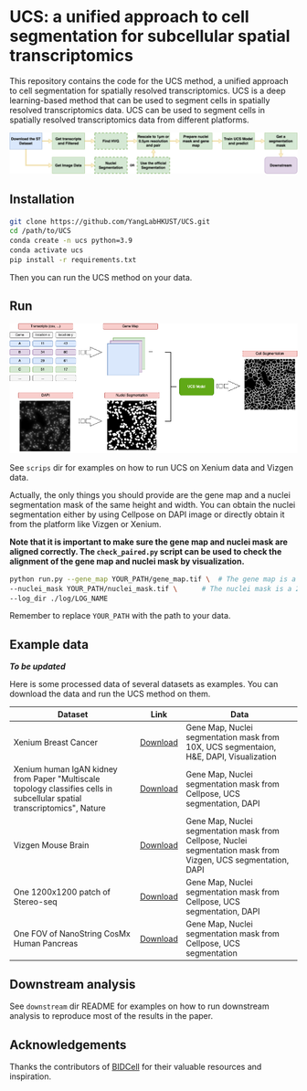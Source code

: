 # UCS: a unified approach to cell segmentation for subcellular spatial transcriptomics

This repository contains the code for the UCS method, a unified approach to cell segmentation for spatially resolved transcriptomics. UCS is a deep learning-based method that can be used to segment cells in spatially resolved transcriptomics data. UCS can be used to segment cells in spatially resolved transcriptomics data from different platforms.

![Workflow](workflow.png)

## Installation
```bash
git clone https://github.com/YangLabHKUST/UCS.git
cd /path/to/UCS
conda create -n ucs python=3.9
conda activate ucs
pip install -r requirements.txt
```
Then you can run the UCS method on your data.

## Run
![Workflow](github_workflow.png)

See `scrips` dir for examples on how to run UCS on Xenium data and Vizgen data.

Actually, the only things you should provide are the gene map and a nuclei segmentation mask of the same height and width. You can obtain
the nuclei segmentation either by using Cellpose on DAPI image or directly obtain it from the platform like Vizgen or Xenium.


**Note that it is important to make sure the gene map and nuclei mask are aligned correctly. The `check_paired.py` script can be used 
to check the alignment of the gene map and nuclei mask by visualization.**
```bash
python run.py --gene_map YOUR_PATH/gene_map.tif \  # The gene map is a 3D image with shape (height, width, n_genes)
--nuclei_mask YOUR_PATH/nuclei_mask.tif \      # The nuclei mask is a 2D image with shape (height, width)
--log_dir ./log/LOG_NAME
```
Remember to replace `YOUR_PATH` with the path to your data.

## Example data
***To be updated***

Here is some processed data of several datasets as examples. You can download the data and run the UCS method on them.

| Dataset                                                                                                                   | Link                                                                                                | Data                                                                                                                |
|---------------------------------------------------------------------------------------------------------------------------|-----------------------------------------------------------------------------------------------------|---------------------------------------------------------------------------------------------------------------------|
| Xenium Breast Cancer                                                                                                      | [Download](https://drive.google.com/drive/folders/1cQ0qVT6tyOu9_O2viHYCvaLXrZILFE2-?usp=drive_link) | Gene Map, Nuclei segmentation mask from 10X, UCS segmentaion, H&E, DAPI, Visualization                              |                                                                                                                    |
| Xenium human IgAN kidney from Paper "Multiscale topology classifies cells in subcellular spatial transcriptomics", Nature | [Download](https://drive.google.com/drive/folders/1JYp8tIWDKE0N58XZ0FKXhvqv61hRPa-y?usp=drive_link) | Gene Map, Nuclei segmentation mask from Cellpose, UCS segmentation, DAPI                                            |
| Vizgen Mouse Brain                                                                                                        | [Download](https://drive.google.com/drive/folders/19Bc-3AYILrVW2f9y7VCrWKKBW3NMDA2V?usp=drive_link) | Gene Map, Nuclei segmentation mask from Cellpose, Nuclei segmentation mask from Vizgen, UCS segmentation, DAPI                            | 
| One 1200x1200 patch of Stereo-seq                                                                                         | [Download](https://drive.google.com/drive/folders/1E2-ya-n9eCMjpZCEzj5qOs0NC_1UD9kh?usp=drive_link) | Gene Map, Nuclei segmentation mask from Cellpose, UCS segmentation, DAPI |
| One FOV of NanoString CosMx Human Pancreas                                                                                | [Download](https://drive.google.com/drive/folders/1C-FcheVxaHMaH13PSvzdeC65wPIDmZy6?usp=drive_link) | Gene Map, Nuclei segmentation mask from Cellpose, UCS segmentation |


## Downstream analysis
See `downstream` dir README for examples on how to run downstream analysis to reproduce most of the results in the paper.


## Acknowledgements
Thanks the contributors of [BIDCell](https://github.com/SydneyBioX/BIDCell) for their valuable resources and inspiration.